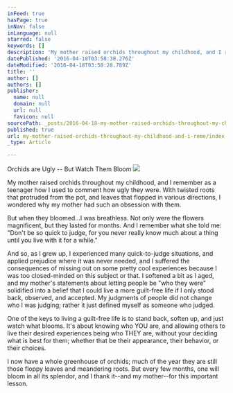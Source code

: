 ```yaml
---
inFeed: true
hasPage: true
inNav: false
inLanguage: null
starred: false
keywords: []
description: 'My mother raised orchids throughout my childhood, and I remember as a teenager how I used to comment how ugly they were. With twisted roots that protruded from the pot, and leaves that flopped in various directions, I wondered why my mother had such an obsession with them.'
datePublished: '2016-04-18T03:58:38.276Z'
dateModified: '2016-04-18T03:58:28.789Z'
title: ''
author: []
authors: []
publisher:
  name: null
  domain: null
  url: null
  favicon: null
sourcePath: _posts/2016-04-18-my-mother-raised-orchids-throughout-my-childhood-and-i-reme.md
published: true
url: my-mother-raised-orchids-throughout-my-childhood-and-i-reme/index.html
_type: Article

---
```

Orchids are Ugly -- But Watch Them Bloom
![](https://the-grid-user-content.s3-us-west-2.amazonaws.com/96bd7c80-5d2a-4d32-9eb8-b58a940bcfa9.jpg)

My mother raised orchids throughout my childhood, and I remember as a teenager how I used to comment how ugly they were. With twisted roots that protruded from the pot, and leaves that flopped in various directions, I wondered why my mother had such an obsession with them.

But when they bloomed...I was breathless. Not only were the flowers magnificent, but they lasted for months. And I remember what she told me: "Don't be so quick to judge, for you never really know much about a thing until you live with it for a while."

And so, as I grew up, I experienced many quick-to-judge situations, and applied prejudice where it was never needed, and I suffered the consequences of missing out on some pretty cool experiences because I was too closed-minded on this subject or that. I softened a bit as I aged, and my mother's statements about letting people be "who they were" solidified into a belief that I could live a more guilt-free life if I only stood back, observed, and accepted. My judgments of people did not change who I was judging; rather it just defined myself as someone who judged.

One of the keys to living a guilt-free life is to stand back, soften up, and just watch what blooms. It's about knowing who YOU are, and allowing others to live their desired experiences being who THEY are, without your deciding what is best for them; whether that be their appearance, their behavior, or their choices.

I now have a whole greenhouse of orchids; much of the year they are still those floppy leaves and meandering roots. But every few months, one will bloom in all its splendor, and I thank it--and my mother--for this important lesson.